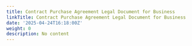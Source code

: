 ```yaml
---
title: Contract Purchase Agreement Legal Document for Business
linkTitle: Contract Purchase Agreement Legal Document for Business
date: '2025-04-24T16:18:00Z'
weight: 0
description: No content
---
```



